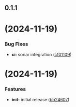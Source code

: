 ## 0.1.1
#  (2024-11-19)


### Bug Fixes

* **ci:** sonar integration ([cf01109](https://github.com/Moukrea/gommit/commit/cf01109118ae0646cb18d5b321fa052a279dcc50))




#  (2024-11-19)


### Features

* **init:** initial release ([bb24607](https://github.com/Moukrea/gommit/commit/bb2460778cce76a16d74227c815c7f4f43bee49e))



